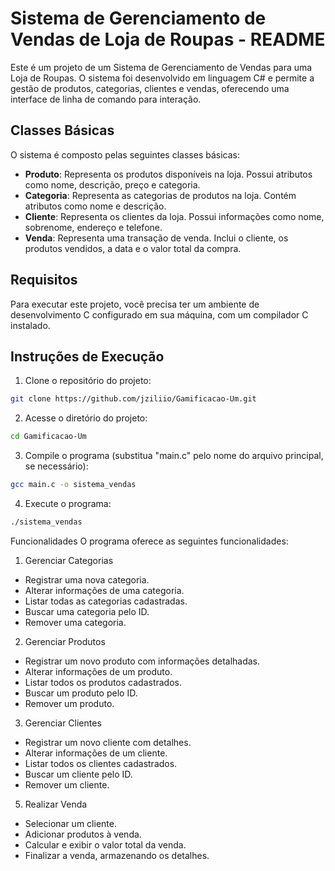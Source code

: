 # Sistema de Gerenciamento de Vendas de Loja de Roupas - README

Este é um projeto de um Sistema de Gerenciamento de Vendas para uma Loja de Roupas. O sistema foi desenvolvido em linguagem C# e permite a gestão de produtos, categorias, clientes e vendas, oferecendo uma interface de linha de comando para interação.

## Classes Básicas

O sistema é composto pelas seguintes classes básicas:

- **Produto**: Representa os produtos disponíveis na loja. Possui atributos como nome, descrição, preço e categoria.
- **Categoria**: Representa as categorias de produtos na loja. Contém atributos como nome e descrição.
- **Cliente**: Representa os clientes da loja. Possui informações como nome, sobrenome, endereço e telefone.
- **Venda**: Representa uma transação de venda. Inclui o cliente, os produtos vendidos, a data e o valor total da compra.

## Requisitos

Para executar este projeto, você precisa ter um ambiente de desenvolvimento C configurado em sua máquina, com um compilador C instalado.

## Instruções de Execução

1. Clone o repositório do projeto:
```bash
git clone https://github.com/jziliio/Gamificacao-Um.git
```

2. Acesse o diretório do projeto:
```bash
cd Gamificacao-Um
```

3. Compile o programa (substitua "main.c" pelo nome do arquivo principal, se necessário):
```bash
gcc main.c -o sistema_vendas
```

4. Execute o programa:
```bash
./sistema_vendas
```

Funcionalidades
O programa oferece as seguintes funcionalidades:

1. Gerenciar Categorias
- Registrar uma nova categoria.
- Alterar informações de uma categoria.
- Listar todas as categorias cadastradas.
- Buscar uma categoria pelo ID.
- Remover uma categoria.
  
2. Gerenciar Produtos
- Registrar um novo produto com informações detalhadas.
- Alterar informações de um produto.
- Listar todos os produtos cadastrados.
- Buscar um produto pelo ID.
- Remover um produto.

3. Gerenciar Clientes
- Registrar um novo cliente com detalhes.
- Alterar informações de um cliente.
- Listar todos os clientes cadastrados.
- Buscar um cliente pelo ID.
- Remover um cliente.

5. Realizar Venda
- Selecionar um cliente.
- Adicionar produtos à venda.
- Calcular e exibir o valor total da venda.
- Finalizar a venda, armazenando os detalhes.





